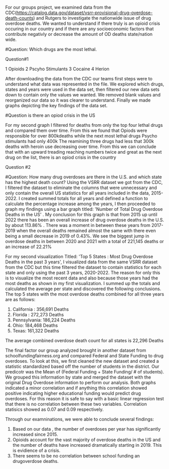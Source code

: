 For our groups project, we examined data from the CDC(https://catalog.data.gov/dataset/vsrr-provisional-drug-overdose-death-counts) and Rutgers to investigate the nationwide issue of drug overdose deaths. We wanted to understand if there truly is an opioid crisis occuring in our country and if there are any socioeconomic factors that contribute negativly or decrease the amount of OD deaths state/nation wide. 

#Question: Which drugs are the most lethal.

Question#1

1 Opioids
2 Pscyho Stimulants
3 Cocaine 
4 Herion

After downloading the data from the CDC our teams first steps were to understand what data was represented in the file.  We explored which drugs, states and years were used in the data set, then filtered our new data sets down to contain only the values we wanted. We removed blank values and reorganized our data so it was clearer to understand. Finally we made graphs depicting the key findings of the data set.


#Question is there an opiod crisis in the US

For my second graph I filtered for deaths from only the top four lethal drugs and compared them over time.
From this we found that Opiods were responsible for over 800kdeaths while the next most lethal drugs Psycho stimulants had only 400k
The reamining three drugs had less that 300k deaths with heroin use decreasing over time.
From this we can conclude that with an upward treading reaching numbers twice and great as the next drug on the list, there is an opiod crisis in the country


Question #2 

#Question: How many drug overdoses are there in the U.S. and which state has the highest death count?
Using the VSRR dataset we got from the CDC, I filtered the dataset to eliminate the columns that were unnecessary and only contain the overall US statistics for all years included in the data, 2015-2022. I created summed totals for all years and defined a function to calculate the percentage increase among the years, I then proceeded to graph my findings using a bar graph titled: 'Number of Total Drug Overdose Deaths in the US' .  My conclusion for this graph is that from 2015 up until 2022 there has been an overall increase of drug overdose deaths in the U.S. by about 113.86% . There was a moment in between these years from 2017-2019 when the overall deaths remained almost the same with there even being a small decrease in 2019 of 0.43%. We see the biggest jump in overdose deaths in between 2020 and 2021 with a total of 221,145 deaths or an increase of 22.21%

For my second visualization Titled: 'Top 5 States : Most Drug Overdose Deaths in the past 3 years', I visualized data from the same VSRR dataset from the CDC but this time filtered the dataset to contain statistics for each state and only using the past 3 years, 2020-2022. The reason for only this is to visualize the most recent data and also because those years had the most deaths as shown in my first visualization. I summed up the totals and calculated the average per state and discovered the following conclusions.
The top 5 states with the most overdose deaths combined for all three years are as follows:

1. California : 356,691 Deaths
2. Florida : 272,273 Deaths
3. Pennsylvania: 186,224 Deaths
4. Ohio: 184,468 Deaths
5. Texas: 161,322 Deaths

The average combined overdose death count for all states is 22,296 Deaths



The final factor our group analyzed brought in another dataset from schoolfundingfairness.org and compared Federal and State Funding to drug overdoses. To look at this, we first cleaned the new dataset and created a statistic standardized based off the number of students in the district. Our predicotr was the Mean of (Federal Funding + State Funding/ # of students). We grouped this information by state and merged the dataset with the original Drug Overdose information to perform our analysis. Both graphs indicated a minor correlation and if anything this correlation showed positive indicating higher educational funding would predict drug overdoses. For this reason it is safe to say with a basic linear regression test that there is no correlation between these two variables. Correlation statisics showed as 0.07 and 0.09 respectively.



Through our examninations, we were able to conclude several findings:
1. Based on our data , the number of overdoses per year has significantly increased since 2015.
2. Opioids account for the vast majority of overdose deaths in the US and the number of deaths have increased dramatically starting in 2019. This is evidience of a crisis.
3. There seems to be no correlation between school funding an drugoverdose deaths. 


